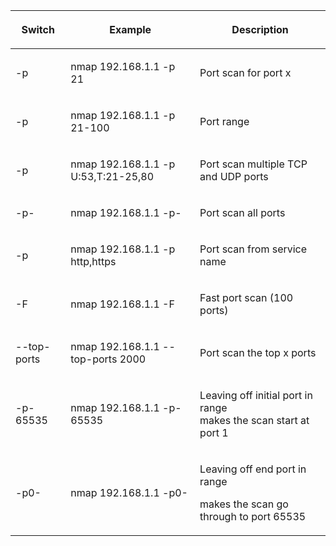 <table     ><thead><tr ><th   ><div ><p  >Switch</p></div></th><th   ><div ><p   > Example</p></div></th><th   ><div ><p > Description</p></div></th></tr></thead><tbody><tr ><td   ><div ><p > -p</p></div></td><td   ><div ><p > nmap 192.168.1.1 -p 21</p></div></td><td   ><div ><p> Port scan for port x</p></div></td></tr><tr ><td   ><div ><p > -p</p></div></td><td   ><div ><p > nmap 192.168.1.1 -p 21-100</p></div></td><td   ><div ><p> Port range</p></div></td></tr><tr ><td   ><div ><p > -p</p></div></td><td   ><div ><p > nmap 192.168.1.1 -p U:53,T:21-25,80</p></div></td><td   ><div ><p> Port scan multiple TCP and UDP ports</p></div></td></tr><tr ><td   ><div ><p > -p-</p></div></td><td   ><div ><p > nmap 192.168.1.1 -p-</p></div></td><td   ><div ><p> Port scan all ports </p></div></td></tr><tr ><td   ><div ><p > -p</p></div></td><td   ><div ><p > nmap 192.168.1.1 -p http,https</p></div></td><td   ><div ><p> Port scan from service name </p></div></td></tr><tr ><td   ><div ><p > -F</p></div></td><td   ><div ><p > nmap 192.168.1.1 -F</p></div></td><td   ><div ><p> Fast port scan (100 ports) </p></div></td></tr><tr ><td   ><div ><p > --top-ports</p></div></td><td   ><div ><p > nmap 192.168.1.1 --top-ports 2000</p></div></td><td   ><div ><p> Port scan the top x ports</p></div></td></tr><tr ><td   ><div ><p > -p-65535</p></div></td><td   ><div ><p > nmap 192.168.1.1 -p-65535</p></div></td><td   ><div ><p>Leaving off initial port in range <br>makes the scan start at port 1</p></div></td></tr><tr ><td    rowspan="1" colspan="1"><div ><p >-p0-</p></div></td><td    rowspan="1" colspan="1"><div ><p >nmap 192.168.1.1 -p0-</p></div></td><td    rowspan="1" colspan="1"><div ><p>Leaving off end port in range </p><p>makes the scan go through to port 65535</p></div></td></tr></tbody></table>